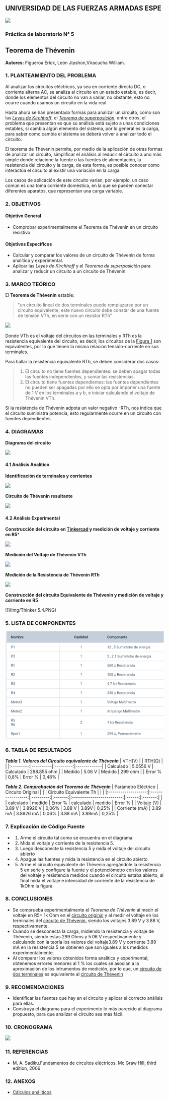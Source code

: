  ## UNIVERSIDAD DE LAS FUERZAS ARMADAS ESPE
![](https://github.com/erickfi/Practica-5/blob/master/Img/Escudo.jpg)
### Práctica de laboratorio N° 5
## Teorema de Thévenin
**Autores:** Figueroa Erick, León Jipshon,Viracucha William.
### 1. PLANTEAMIENTO DEL PROBLEMA
Al analizar los circuitos eléctricos, ya sea en corriente directa DC, o corriente alterna AC, se analiza al circuito en un estado estable, es decir, donde los elementos del circuito no van a variar, no obstante, esto no ocurre cuando usamos un circuito en la vida real. 

Hasta ahora se han presentado formas para analizar un circuito, como son las *[Leyes de Kirchhoff](https://github.com/erickfi/Laboratorio--1)*, el *[Teorema de superposición](https://github.com/erickfi/Laboratorio-4)*, entre otros, el problema que presentan es que su análisis está sujeto a unas condiciones estables, si cambia algún elemento del sistema, por lo general es la carga, para saber como cambia el sistema se deberá volver a analizar todo el circuito.

El teorema de Thévenin permite, por medio de la aplicación de otras formas de analizar un circuito, simplificar el análisis al reducir el circuito a uno más simple donde relacione la fuente o las fuentes de alimentación, la resistencia del circuito y la carga, de esta forma, es posible conocer como interactúa el circuito al existir una variación en la carga.

Los casos de aplicación de este circuito varían, por ejemplo, un caso común es una toma corriente doméstica, en la que se pueden conectar diferentes aparatos, que representan una carga variable.  

### 2. OBJETIVOS
#### Objetivo General
- Comprobar experimentalmente el Teorema de Thévenin en un circuito resistivo
#### Objetivos Específicos
- Calcular y comparar los valores de un circuito de Thévenin de forma analítica y experimental.
- Aplicar las *Leyes de Kirchhoff* y el *Teorema de superposición* para analizar y reducir un circuito a un circuito de Thévenin.
### 3. MARCO TEÓRICO
El **Teorema de Thévenin** estable:
> "un circuito lineal de dos terminales puede remplazarse por un circuito equivalente, este nuevo circuito debe constar de una fuente de tensión VTh, en serie con un resistor RTh"

![](https://github.com/erickfi/Practica-5/blob/master/Img/Cambio%20circuito.PNG)

Donde VTh es el voltaje del circuitos en las terminales y RTh es la resistencia equivalente del circuito, es decir, los circuitos de la [Figura 1](https://github.com/erickfi/Practica-5/blob/master/Img/Cambio%20circuito.PNG) son equivalentes, por lo que tienen la misma relación tensión-corriente en sus terminales.

Para hallar la resistencia equivalente RTh, se deben considerar dos casos:

>1. El circuito no tiene fuentes dependientes: se deben apagar todas las fuentes independientes, y sumar las resistencias.
>2. El circuito tiene fuentes dependientes: las fuentes dependientes no pueden ser apagadas por ello se opta por imponer una fuente de 1 V en los terminales a y b, e iniciar calculando el voltaje de Thévenin VTh.

Si la resistencia de Thévenin adpota un valor negativo -RTh, nos indica que el circuito suministra potencia, esto regularmente ocurre en un circuito con fuentes dependientes.

### 4. DIAGRAMAS
**Diagrama del circuito**

![](https://github.com/erickfi/Practica-5/blob/master/Img/Diagrama%205.PNG)

#### 4.1 Análisis Analítico

**Identificación de terminales y corrientes**

![](https://github.com/erickfi/Practica-5/blob/master/Img/Cambio%20a%20thevenin.jpg)

**Circuito de Thévenin resultante**

![](https://github.com/erickfi/Practica-5/blob/master/Img/Circuito%20Thevenin.jpeg)

#### 4.2 Análisis Experimental

**Construcción del circuito en [Tinkercad](tinkercad.com) y medición de voltaje y corriente en R5***

![](https://github.com/erickfi/Practica-5/blob/master/Img/Thinker%205.1.png)

**Medición del Voltaje de Thévenin VTh**

![](https://github.com/erickfi/Practica-5/blob/master/Img/Thinker%205.2.PNG)

**Medición de la Resistencia de Thévenin RTh**

![](https://github.com/erickfi/Practica-5/blob/master/Img/Thinker5.3.PNG)

**Construcción del circuito Equivalente de Thévenin y medición de voltaje y corriente en R5**

![](Img/Thinker 5.4.PNG)

### 5. LISTA DE COMPONENTES

![](Img/Materiales.PNG)

### 6. TABLA DE RESULTADOS

***Tabla 1. Valores del Circuito equivalente de Thévenin***
|   VTH(V)  |          |   RTH(Ω)  |             |
|:---------:|----------|:---------:|-------------|
| Calculado | 5.0556 V | Calculado | 298.855 ohm |
| Medido    | 5.06 V   | Medido    | 299 ohm     |
| Error %   | 0,8%     |   Error % | 0,48%       |


***Tabla 2. Comprobación del Teorema de Thévenin***
| Parámetro Eléctrico | Circuito Original |           |         | Circuito   Equivalente Th |        |         |
|:-------------------:|:-----------------:|:---------:|:-------:|:-------------------------:|:------:|:-------:|
|                     | calculado         | medido    | Error % | calculado                 | medido | Error % |
| Voltaje (V)         | 3.89 V            |  3.8926 V | 0,06%   | 3.88 V                    | 3.89V  | 0,25%   |
| Corriente (mA)      | 3.89 mA           | 3.8926 mA | 0,06%   | 3.88 mA                   | 3.89mA | 0,25%   |

### 7. Explicación de Código Fuente

- 1. Arme el circuito tal como se encuentra en el diagrama.
- 2. Mida el voltaje y corriente de la resistencia 5.
- 3. Luego desconecte la resistencia 5 y mida el voltaje del circuito abierto 
- 4. Apague las fuentes y mida la resistencia en el circuito abierto
- 5. Arme el circuito equivalente de Thévenin agregándole la resistencia 5 en serie y configure la fuente y el potenciómetro con los valores del voltaje y resistencia medidos cuando el circuito estaba abierto, al final mida el voltaje e intensidad de corriente de la resistencia de 1kOhm la figura 

### 8. CONCLUSIONES

- Se comprueba experimentalmente el *Teorema de Thévenin* al medir el voltaje en R5= 1k Ohm en el [circuito original](https://github.com/erickfi/Practica-5/blob/master/Img/Diagrama%205.PNG) y al medir el voltaje en los terminales del [circuito de Thévenin](https://github.com/erickfi/Practica-5/blob/master/Img/Cambio%20a%20thevenin.jpg), siendo los voltajes 3.89 V y 3.88 V, respectivamente.
- Cuando se desconecta la carga, midiendo la resistencia y voltaje de Thévenin, siendo estas 299 Ohms y 5.06 V respectivamente y calculando con la teoría los valores del voltaje3.89 V y corriente 3.89 mA en la resistencia 5 se obtienen que son iguales a los medidos experimentalmente.
- Al comparar los valores obtenidos forma analítica y experimental, obtenemos errores menores al 1 % los cuales se asocian a la aproximación de los intrumentos de medición, por lo que, un [circuito de dos terminales](https://github.com/erickfi/Practica-5/blob/master/Img/Diagrama%205.PNG) es equivalente al [circuito de Thévenin ](https://github.com/erickfi/Practica-5/blob/master/Img/Circuito%20Thevenin.jpeg)

### 9. RECOMENDACIONES
- Identificar las fuentes que hay en el circuito y aplicar el correcto análisis para ellas.
- Construya el diagrama para el experimento lo más parecido al diagrama propuesto, para que analizar el circuito sea más fácil.

### 10. CRONOGRAMA

![](https://github.com/erickfi/Practica-5/blob/master/Img/Cronograma%205.PNG)

### 11. REFERENCIAS
- M. A. Sadiku.Fundamentos de circuitos eléctricos. Mc Graw Hill, third edition, 2006
### 12. ANEXOS
- [Cálculos análiticos](https://github.com/erickfi/Practica-5/blob/master/Anexos/C%C3%A1lculos%20Anal%C3%ADticos.pdf)
